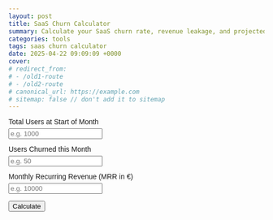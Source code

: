 ```yaml
---
layout: post
title: SaaS Churn Calculator
summary: Calculate your SaaS churn rate, revenue leakage, and projected annual loss with this simple churn calculator. Enter user and revenue data to get actionable recovery tips.
categories: tools
tags: saas churn calculator
date: 2025-04-22 09:09:09 +0000
cover: 
# redirect_from:
# - /old1-route
# - /old2-route
# canonical_url: https://example.com
# sitemap: false // don't add it to sitemap
---
```


  <style>
    body { font-family: Arial, sans-serif; padding: 20px; }
    .input-group { margin-bottom: 12px; }
    .input-group label { display: block; margin-bottom: 5px; }
    .result { margin-top: 20px; padding: 10px; border: 1px solid #ccc; }
  </style>

  <div class="input-group">
    <label for="totalUsers">Total Users at Start of Month</label>
    <input type="number" id="totalUsers" placeholder="e.g. 1000" />
  </div>

  <div class="input-group">
    <label for="churnedUsers">Users Churned this Month</label>
    <input type="number" id="churnedUsers" placeholder="e.g. 50" />
  </div>

  <div class="input-group">
    <label for="monthlyRevenue">Monthly Recurring Revenue (MRR in €)</label>
    <input type="number" id="monthlyRevenue" placeholder="e.g. 10000" />
  </div>

  <button onclick="calculateChurn()">Calculate</button>

  <div class="result" id="results" style="display:none;">
    <h3>Results</h3>
    <p><strong>Churn Rate:</strong> <span id="churnRate"></span>%</p>
    <p><strong>Monthly Revenue Leakage:</strong> €<span id="leakage"></span></p>
    <p><strong>Projected Annual Loss:</strong> €<span id="annualLoss"></span></p>
    <h4>Recovery Suggestions</h4>
    <ul>
      <li>Improve onboarding and customer success.</li>
      <li>Introduce annual plans with incentives.</li>
      <li>Identify churn drivers with customer feedback.</li>
      <li>Automate retention flows with lifecycle emails.</li>
    </ul>
  </div>

  <script>
    function calculateChurn() {
      const totalUsers = parseFloat(document.getElementById('totalUsers').value);
      const churnedUsers = parseFloat(document.getElementById('churnedUsers').value);
      const mrr = parseFloat(document.getElementById('monthlyRevenue').value);

      if (isNaN(totalUsers) || isNaN(churnedUsers) || isNaN(mrr) || totalUsers <= 0) {
        alert('Please fill in all fields correctly.');
        return;
      }

      const churnRate = (churnedUsers / totalUsers) * 100;
      const arpu = mrr / totalUsers;
      const revenueLeakage = arpu * churnedUsers;
      const annualLoss = revenueLeakage * 12;

      document.getElementById('churnRate').innerText = churnRate.toFixed(2);
      document.getElementById('leakage').innerText = revenueLeakage.toFixed(2);
      document.getElementById('annualLoss').innerText = annualLoss.toFixed(2);
      document.getElementById('results').style.display = 'block';
    }
  </script>
